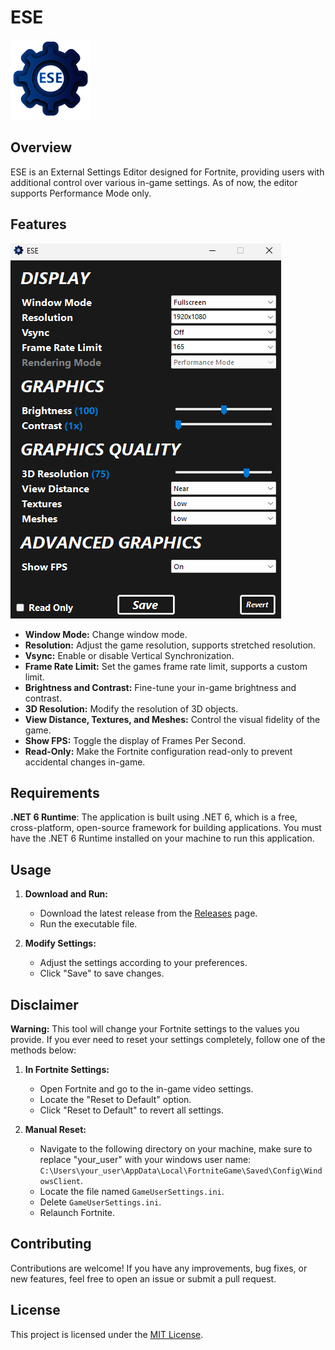 # ESE
![ese_logo_small](images/ese_logo_small.png)

## Overview

ESE is an External Settings Editor designed for Fortnite, providing users with additional control over various in-game settings. As of now, the editor supports Performance Mode only.

## Features

  ![ese_window](images/ese_window.png)

- **Window Mode:** Change window mode.
- **Resolution:** Adjust the game resolution, supports stretched resolution.
- **Vsync:** Enable or disable Vertical Synchronization.
- **Frame Rate Limit:** Set the games frame rate limit, supports a custom limit.
- **Brightness and Contrast:** Fine-tune your in-game brightness and contrast.
- **3D Resolution:** Modify the resolution of 3D objects.
- **View Distance, Textures, and Meshes:** Control the visual fidelity of the game.
- **Show FPS:** Toggle the display of Frames Per Second.
- **Read-Only:** Make the Fortnite configuration read-only to prevent accidental changes in-game.

## Requirements

**.NET 6 Runtime**: The application is built using .NET 6, which is a free, cross-platform, open-source framework for building applications. You must have the .NET 6 Runtime installed on your machine to run this application.

## Usage

1. **Download and Run:**
   - Download the latest release from the [Releases](https://github.com/TimVincii/ESE/releases) page.
   - Run the executable file.

2. **Modify Settings:**
   - Adjust the settings according to your preferences.
   - Click "Save" to save changes.

## Disclaimer

**Warning:** This tool will change your Fortnite settings to the values you provide. If you ever need to reset your settings completely, follow one of the methods below:

1. **In Fortnite Settings:**
   - Open Fortnite and go to the in-game video settings.
   - Locate the "Reset to Default" option.
   - Click "Reset to Default" to revert all settings.

2. **Manual Reset:**
   - Navigate to the following directory on your machine, make sure to replace "your_user" with your windows user name: `C:\Users\your_user\AppData\Local\FortniteGame\Saved\Config\WindowsClient`.
   - Locate the file named `GameUserSettings.ini`.
   - Delete `GameUserSettings.ini`.
   - Relaunch Fortnite.

## Contributing

Contributions are welcome! If you have any improvements, bug fixes, or new features, feel free to open an issue or submit a pull request.

## License

This project is licensed under the [MIT License](https://github.com/TimVincii/ESE/blob/main/LICENSE).
